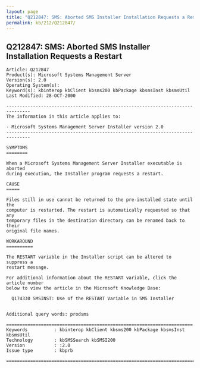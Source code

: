 ```yaml
---
layout: page
title: "Q212847: SMS: Aborted SMS Installer Installation Requests a Restart"
permalink: kb/212/Q212847/
---
```


## Q212847: SMS: Aborted SMS Installer Installation Requests a Restart

	Article: Q212847
	Product(s): Microsoft Systems Management Server
	Version(s): 2.0
	Operating System(s): 
	Keyword(s): kbinterop kbClient kbsms200 kbPackage kbsmsInst kbsmsUtil
	Last Modified: 28-OCT-2000
	
	-------------------------------------------------------------------------------
	The information in this article applies to:
	
	- Microsoft Systems Management Server Installer version 2.0 
	-------------------------------------------------------------------------------
	
	SYMPTOMS
	========
	
	When a Microsoft Systems Management Server Installer executable is aborted
	during execution, the Installer program requests a restart.
	
	CAUSE
	=====
	
	Files still in use cannot be returned to the pre-installed state until the
	computer is restarted. The restart is automatically requested so that any
	temporary files in the destination directory can be renamed back to their
	original file names.
	
	WORKAROUND
	==========
	
	The RESTART variable in the Installer script can be altered to suppress a
	restart message.
	
	For additional information about the RESTART variable, click the article number
	below to view the article in the Microsoft Knowledge Base:
	
	  Q174330 SMSINST: Use of the RESTART Variable in SMS Installer
	
	
	Additional query words: prodsms
	
	======================================================================
	Keywords          : kbinterop kbClient kbsms200 kbPackage kbsmsInst kbsmsUtil 
	Technology        : kbSMSSearch kbSMSI200
	Version           : :2.0
	Issue type        : kbprb
	
	=============================================================================
	
